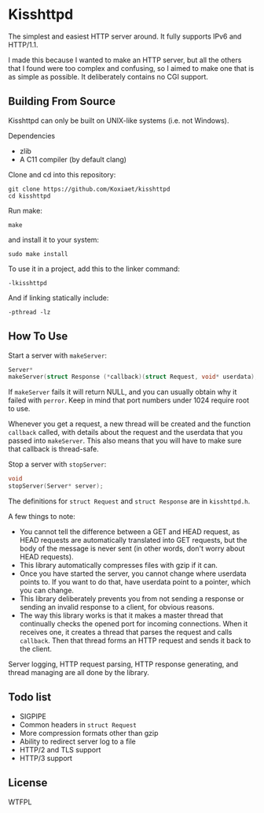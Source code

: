 # Kisshttpd

The simplest and easiest HTTP server around. It fully supports IPv6 and HTTP/1.1.

I made this because I wanted to make an HTTP server, but all the others that I found were too complex and confusing, so I aimed to make one that is as simple as possible. It deliberately contains no CGI support.

## Building From Source

Kisshttpd can only be built on UNIX-like systems (i.e. not Windows).

Dependencies

- zlib
- A C11 compiler (by default clang)

Clone and cd into this repository:

	git clone https://github.com/Koxiaet/kisshttpd
	cd kisshttpd

Run make:

	make

and install it to your system:

	sudo make install

To use it in a project, add this to the linker command:

	-lkisshttpd

And if linking statically include:

	-pthread -lz

## How To Use

Start a server with `makeServer`:

```C
Server*
makeServer(struct Response (*callback)(struct Request, void* userdata), void* userdata, uint16_t port);
```

If `makeServer` fails it will return NULL, and you can usually obtain why it failed with `perror`. Keep in mind that port numbers under 1024 require root to use.

Whenever you get a request, a new thread will be created and the function `callback` called, with details about the request and the userdata that you passed into `makeServer`. This also means that you will have to make sure that callback is thread-safe.

Stop a server with `stopServer`:

```C
void
stopServer(Server* server);
```

The definitions for `struct Request` and `struct Response` are in `kisshttpd.h`.

A few things to note:

- You cannot tell the difference between a GET and HEAD request, as HEAD requests are automatically translated into GET requests, but the body of the message is never sent (in other words, don't worry about HEAD requests).
- This library automatically compresses files with gzip if it can.
- Once you have started the server, you cannot change where userdata points to. If you want to do that, have userdata point to a pointer, which you can change.
- This library deliberately prevents you from not sending a response or sending an invalid response to a client, for obvious reasons.
- The way this library works is that it makes a master thread that continually checks the opened port for incoming connections. When it receives one, it creates a thread that parses the request and calls `callback`. Then that thread forms an HTTP request and sends it back to the client.

Server logging, HTTP request parsing, HTTP response generating, and thread managing are all done by the library.

## Todo list

- SIGPIPE
- Common headers in `struct Request`
- More compression formats other than gzip
- Ability to redirect server log to a file
- HTTP/2 and TLS support
- HTTP/3 support

## License

WTFPL
